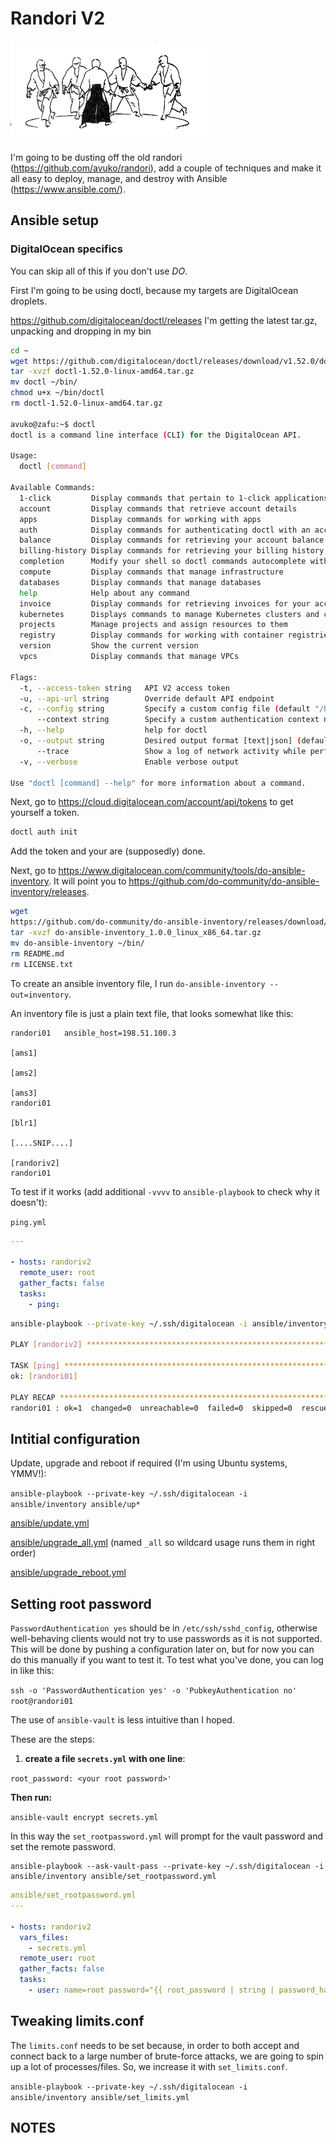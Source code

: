# Randori V2

![](randori.gif)

I'm going to be dusting off the old randori (https://github.com/avuko/randori), add a couple of techniques and make it all easy to deploy, manage, and destroy with Ansible (https://www.ansible.com/).

## Ansible setup

### DigitalOcean specifics

You can skip all of this if you don't use *DO*.

First I'm going to be using doctl, because my targets are DigitalOcean droplets.

https://github.com/digitalocean/doctl/releases I'm getting the latest tar.gz, unpacking and dropping in my bin

```bash
cd ~
wget https://github.com/digitalocean/doctl/releases/download/v1.52.0/doctl-1.52.0-linux-amd64.tar.gz
tar -xvzf doctl-1.52.0-linux-amd64.tar.gz
mv doctl ~/bin/
chmod u+x ~/bin/doctl
rm doctl-1.52.0-linux-amd64.tar.gz

avuko@zafu:~$ doctl 
doctl is a command line interface (CLI) for the DigitalOcean API.

Usage:
  doctl [command]

Available Commands:
  1-click         Display commands that pertain to 1-click applications
  account         Display commands that retrieve account details
  apps            Display commands for working with apps
  auth            Display commands for authenticating doctl with an account
  balance         Display commands for retrieving your account balance
  billing-history Display commands for retrieving your billing history
  completion      Modify your shell so doctl commands autocomplete with TAB
  compute         Display commands that manage infrastructure
  databases       Display commands that manage databases
  help            Help about any command
  invoice         Display commands for retrieving invoices for your account
  kubernetes      Displays commands to manage Kubernetes clusters and configurations
  projects        Manage projects and assign resources to them
  registry        Display commands for working with container registries
  version         Show the current version
  vpcs            Display commands that manage VPCs

Flags:
  -t, --access-token string   API V2 access token
  -u, --api-url string        Override default API endpoint
  -c, --config string         Specify a custom config file (default "/home/avuko/.config/doctl/config.yaml")
      --context string        Specify a custom authentication context name
  -h, --help                  help for doctl
  -o, --output string         Desired output format [text|json] (default "text")
      --trace                 Show a log of network activity while performing a command
  -v, --verbose               Enable verbose output

Use "doctl [command] --help" for more information about a command.
```

Next, go to https://cloud.digitalocean.com/account/api/tokens to get yourself a token. 

```bash
doctl auth init
```

Add the token and your are (supposedly) done.

Next, go to https://www.digitalocean.com/community/tools/do-ansible-inventory. It will point you to https://github.com/do-community/do-ansible-inventory/releases. 

```bash
wget
https://github.com/do-community/do-ansible-inventory/releases/download/v1.0.0/do-ansible-inventory_1.0.0_linux_x86_64.tar.gz
tar -xvzf do-ansible-inventory_1.0.0_linux_x86_64.tar.gz
mv do-ansible-inventory ~/bin/
rm README.md
rm LICENSE.txt
```

To create an ansible inventory file, I run `do-ansible-inventory --out=inventory`. 

An inventory file is just a plain text file, that looks somewhat like this:

```
randori01	ansible_host=198.51.100.3

[ams1]

[ams2]

[ams3]
randori01

[blr1]

[....SNIP....]

[randoriv2]
randori01
```



To test if it works (add additional `-vvvv` to `ansible-playbook` to check why it doesn't):

`ping.yml`

```yaml
---

- hosts: randoriv2
  remote_user: root 
  gather_facts: false
  tasks:
    - ping:

```



```bash
ansible-playbook --private-key ~/.ssh/digitalocean -i ansible/inventory ansible/ping.yml 

PLAY [randoriv2] ************************************************************************

TASK [ping] *****************************************************************************
ok: [randori01]

PLAY RECAP ******************************************************************************
randori01 : ok=1  changed=0  unreachable=0  failed=0  skipped=0  rescued=0  ignored=0   
```

## Intitial configuration

Update, upgrade and reboot if required (I'm using Ubuntu systems, YMMV!):

`ansible-playbook --private-key ~/.ssh/digitalocean -i ansible/inventory ansible/up*`

[ansible/update.yml](ansible/update.yml)

[ansible/upgrade_all.yml](ansible/upgrade_all.yml) (named `_all` so wildcard usage runs them in right order)

[ansible/upgrade_reboot.yml](ansible/upgrade_reboot.yml)

## Setting root password

`PasswordAuthentication yes` should be in `/etc/ssh/sshd_config`, otherwise well-behaving clients would not try to use passwords as it is not supported.  This will be done by pushing a configuration later on, but for now you can do this manually if you want to test it. To test what you've done, you can log in like this: 

`ssh -o 'PasswordAuthentication yes' -o 'PubkeyAuthentication no' root@randori01`

The use of `ansible-vault` is less intuitive than I hoped.

These are the steps:

1) **create a file `secrets.yml` with one line**:

`root_password: <your root password>'`

**Then run:** 

`ansible-vault encrypt secrets.yml`

In this way the `set_rootpassword.yml` will prompt for the vault password and set the remote password.

```shell
ansible-playbook --ask-vault-pass --private-key ~/.ssh/digitalocean -i ansible/inventory ansible/set_rootpassword.yml
```

```yaml
ansible/set_rootpassword.yml 
---

- hosts: randoriv2
  vars_files:
    - secrets.yml
  remote_user: root
  gather_facts: false
  tasks:
    - user: name=root password="{{ root_password | string | password_hash('sha512') }}"
```

## Tweaking limits.conf

The `limits.conf` needs to be set because, in order to both accept and connect back to a large number of brute-force attacks, we are going to spin up a lot of processes/files. So, we increase it with `set_limits.conf`.

`ansible-playbook --private-key ~/.ssh/digitalocean -i ansible/inventory ansible/set_limits.yml`

## NOTES

